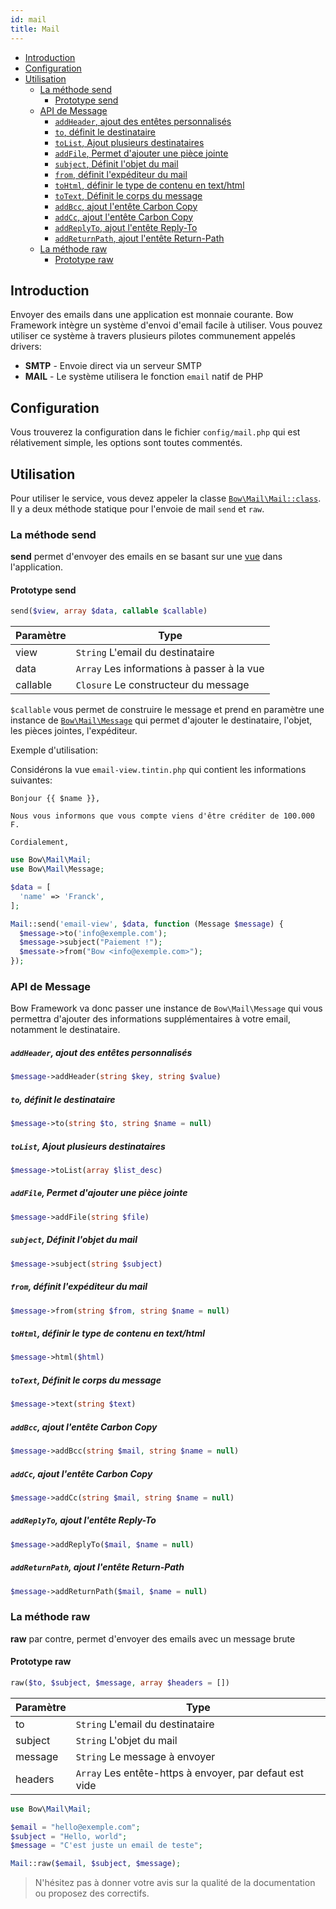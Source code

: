```yaml
---
id: mail
title: Mail
---
```


- [Introduction](#introduction)
- [Configuration](#configuration)
- [Utilisation](#utilisation)
  - [La méthode send](#la-méthode-send)
    - [Prototype send](#prototype-send)
  - [API de Message](#api-de-message)
      - [`addHeader`, ajout des entêtes personnalisés](#addheader-ajout-des-entêtes-personnalisés)
      - [`to`, définit le destinataire](#to-définit-le-destinataire)
      - [`toList`, Ajout plusieurs destinataires](#tolist-ajout-plusieurs-destinataires)
      - [`addFile`, Permet d'ajouter une pièce jointe](#addfile-permet-dajouter-une-pièce-jointe)
      - [`subject`, Définit l'objet du mail](#subject-définit-lobjet-du-mail)
      - [`from`, définit l'expéditeur du mail](#from-définit-lexpéditeur-du-mail)
      - [`toHtml`, définir le type de contenu en text/html](#tohtml-définir-le-type-de-contenu-en-texthtml)
      - [`toText`, Définit le corps du message](#totext-définit-le-corps-du-message)
      - [`addBcc`, ajout l'entête Carbon Copy](#addbcc-ajout-lentête-carbon-copy)
      - [`addCc`, ajout l'entête Carbon Copy](#addcc-ajout-lentête-carbon-copy)
      - [`addReplyTo`, ajout l'entête Reply-To](#addreplyto-ajout-lentête-reply-to)
      - [`addReturnPath`, ajout l'entête Return-Path](#addreturnpath-ajout-lentête-return-path)
  - [La méthode raw](#la-méthode-raw)
    - [Prototype raw](#prototype-raw)

## Introduction

Envoyer des emails dans une application est monnaie courante. Bow Framework intègre un système d'envoi d'email facile à utiliser. Vous pouvez utiliser ce système à travers plusieurs pilotes communement appelés drivers:

- **SMTP** - Envoie direct via un serveur SMTP
- **MAIL** - Le système utilisera le fonction `email` natif de PHP

## Configuration

Vous trouverez la configuration dans le fichier `config/mail.php` qui est rélativement simple, les options sont toutes commentés.

## Utilisation

Pour utiliser le service, vous devez appeler la classe [`Bow\Mail\Mail::class`](https://bowphp.com/api/master/Bow/Mail). Il y a deux méthode statique pour l'envoie de mail `send` et `raw`.

### La méthode send

**send** permet d'envoyer des emails en se basant sur une [vue](http://bowphp.com/docs/views) dans l'application.

#### Prototype send

```php
send($view, array $data, callable $callable)
```

| Paramètre | Type |
|----------|------|
| view | `String` L'email du destinataire |
| data | `Array` Les informations à passer à la vue |
| callable | `Closure` Le constructeur du message |

`$callable` vous permet de construire le message et prend en paramètre une instance de [`Bow\Mail\Message`](https://bowphp.com/api/master/Bow/Mail/Message.html) qui permet d'ajouter le destinataire, l'objet, les pièces jointes, l'expéditeur.

Exemple d'utilisation:

Considérons la vue `email-view.tintin.php` qui contient les informations suivantes:

```twig
Bonjour {{ $name }},

Nous vous informons que vous compte viens d'être créditer de 100.000 F.

Cordialement,
```

```php
use Bow\Mail\Mail;
use Bow\Mail\Message;

$data = [
  'name' => 'Franck',
];

Mail::send('email-view', $data, function (Message $message) {
  $message->to('info@exemple.com');
  $message->subject("Paiement !");
  $messate->from("Bow <info@exemple.com>");
});
```

### API de Message

Bow Framework va donc passer une instance de `Bow\Mail\Message` qui vous permettra d'ajouter des informations supplémentaires à votre email, notamment le destinataire.

##### `addHeader`, ajout des entêtes personnalisés

```php
$message->addHeader(string $key, string $value)
```

##### `to`, définit le destinataire

```php
$message->to(string $to, string $name = null)
```

##### `toList`, Ajout plusieurs destinataires

```php
$message->toList(array $list_desc)
```

##### `addFile`, Permet d'ajouter une pièce jointe

```php
$message->addFile(string $file)
```

##### `subject`, Définit l'objet du mail

```php
$message->subject(string $subject)
```

##### `from`, définit l'expéditeur du mail

```php
$message->from(string $from, string $name = null)
```

##### `toHtml`, définir le type de contenu en text/html

```php
$message->html($html)
```

##### `toText`, Définit le corps du message

```php
$message->text(string $text)
```

##### `addBcc`, ajout l'entête Carbon Copy

```php
$message->addBcc(string $mail, string $name = null)
```

##### `addCc`, ajout l'entête Carbon Copy

```php
$message->addCc(string $mail, string $name = null)
```

##### `addReplyTo`, ajout l'entête Reply-To

```php
$message->addReplyTo($mail, $name = null)
```

##### `addReturnPath`, ajout l'entête Return-Path

```php
$message->addReturnPath($mail, $name = null)
```

### La méthode raw

**raw** par contre, permet d'envoyer des emails avec un message brute

#### Prototype raw

```php
raw($to, $subject, $message, array $headers = [])
```

| Paramètre | Type |
|----------|------|
| to | `String` L'email du destinataire |
| subject | `String` L'objet du mail |
| message | `String` Le message à envoyer |
| headers | `Array` Les entête-https à envoyer, par defaut est vide |

```php
use Bow\Mail\Mail;

$email = "hello@exemple.com";
$subject = "Hello, world";
$message = "C'est juste un email de teste";

Mail::raw($email, $subject, $message);
```

> N'hésitez pas à donner votre avis sur la qualité de la documentation ou proposez des correctifs.
